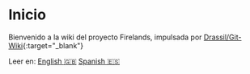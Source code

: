 # Inicio

Bienvenido a la wiki del proyecto Firelands, impulsada por [Drassil/Git-Wiki](https://github.com/Drassil/git-wiki){:target="_blank"}

Leer en: [English :gb:](home) [Spanish :es:](es/home)
